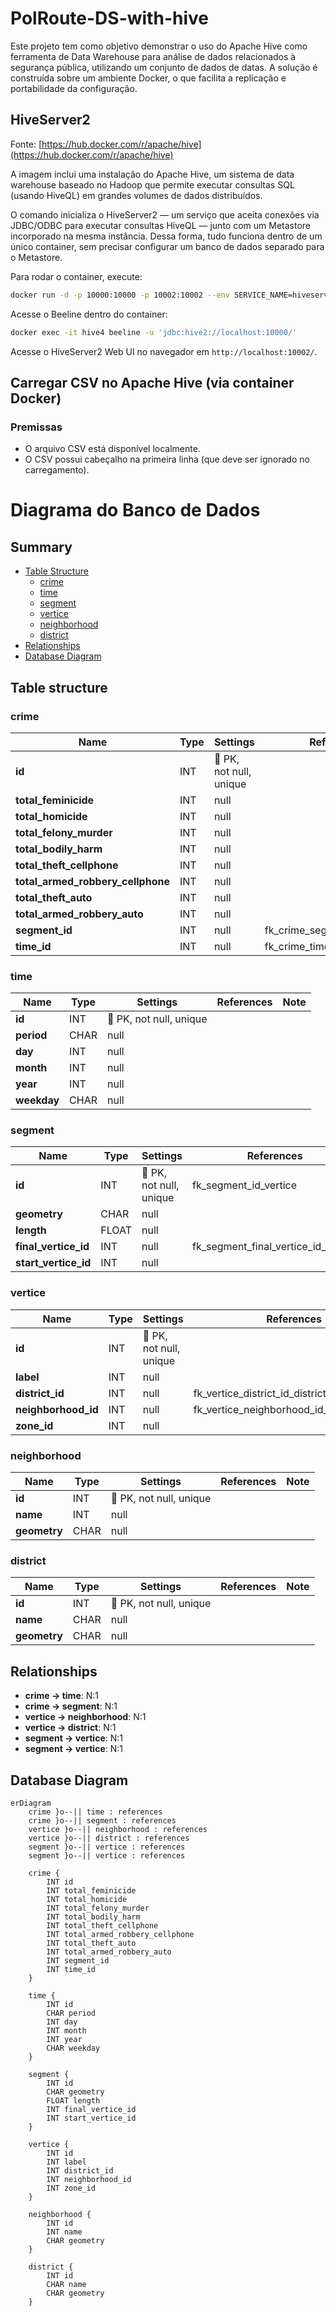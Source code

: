 # PolRoute-DS-with-hive

Este projeto tem como objetivo demonstrar o uso do Apache Hive como ferramenta de Data Warehouse para análise de dados relacionados à segurança pública, utilizando um conjunto de dados de datas. A solução é construída sobre um ambiente Docker, o que facilita a replicação e portabilidade da configuração.

## HiveServer2

Fonte: [https://hub.docker.com/r/apache/hive](https://hub.docker.com/r/apache/hive)

A imagem inclui uma instalação do Apache Hive, um sistema de data warehouse baseado no Hadoop que permite executar consultas SQL (usando HiveQL) em grandes volumes de dados distribuídos.

O comando inicializa o HiveServer2 — um serviço que aceita conexões via JDBC/ODBC para executar consultas HiveQL — junto com um Metastore incorporado na mesma instância. Dessa forma, tudo funciona dentro de um único container, sem precisar configurar um banco de dados separado para o Metastore.

Para rodar o container, execute:

```bash
docker run -d -p 10000:10000 -p 10002:10002 --env SERVICE_NAME=hiveserver2 --name hive4 apache/hive:${HIVE_VERSION}
```

Acesse o Beeline dentro do container:

```bash
docker exec -it hive4 beeline -u 'jdbc:hive2://localhost:10000/'
```

Acesse o HiveServer2 Web UI no navegador em `http://localhost:10002/`.

## Carregar CSV no Apache Hive (via container Docker)

### Premissas

- O arquivo CSV está disponível localmente.
- O CSV possui cabeçalho na primeira linha (que deve ser ignorado no carregamento).

# Diagrama do Banco de Dados
## Summary

- [Table Structure](#table-structure)
	- [crime](#crime)
	- [time](#time)
	- [segment](#segment)
	- [vertice](#vertice)
	- [neighborhood](#neighborhood)
	- [district](#district)
- [Relationships](#relationships)
- [Database Diagram](#database-diagram)

## Table structure

### crime

| Name        | Type          | Settings                      | References                    | Note                           |
|-------------|---------------|-------------------------------|-------------------------------|--------------------------------|
| **id** | INT | 🔑 PK, not null, unique |  | |
| **total_feminicide** | INT | null |  | |
| **total_homicide** | INT | null |  | |
| **total_felony_murder** | INT | null |  | |
| **total_bodily_harm** | INT | null |  | |
| **total_theft_cellphone** | INT | null |  | |
| **total_armed_robbery_cellphone** | INT | null |  | |
| **total_theft_auto** | INT | null |  | |
| **total_armed_robbery_auto** | INT | null |  | |
| **segment_id** | INT | null | fk_crime_segment_id_segment | |
| **time_id** | INT | null | fk_crime_time_id_time | | 


### time

| Name        | Type          | Settings                      | References                    | Note                           |
|-------------|---------------|-------------------------------|-------------------------------|--------------------------------|
| **id** | INT | 🔑 PK, not null, unique |  | |
| **period** | CHAR | null |  | |
| **day** | INT | null |  | |
| **month** | INT | null |  | |
| **year** | INT | null |  | |
| **weekday** | CHAR | null |  | | 


### segment

| Name        | Type          | Settings                      | References                    | Note                           |
|-------------|---------------|-------------------------------|-------------------------------|--------------------------------|
| **id** | INT | 🔑 PK, not null, unique | fk_segment_id_vertice | |
| **geometry** | CHAR | null |  | |
| **length** | FLOAT | null |  | |
| **final_vertice_id** | INT | null | fk_segment_final_vertice_id_vertice | |
| **start_vertice_id** | INT | null |  | | 


### vertice

| Name        | Type          | Settings                      | References                    | Note                           |
|-------------|---------------|-------------------------------|-------------------------------|--------------------------------|
| **id** | INT | 🔑 PK, not null, unique |  | |
| **label** | INT | null |  | |
| **district_id** | INT | null | fk_vertice_district_id_district | |
| **neighborhood_id** | INT | null | fk_vertice_neighborhood_id_neighborhood | |
| **zone_id** | INT | null |  | | 


### neighborhood

| Name        | Type          | Settings                      | References                    | Note                           |
|-------------|---------------|-------------------------------|-------------------------------|--------------------------------|
| **id** | INT | 🔑 PK, not null, unique |  | |
| **name** | INT | null |  | |
| **geometry** | CHAR | null |  | | 


### district

| Name        | Type          | Settings                      | References                    | Note                           |
|-------------|---------------|-------------------------------|-------------------------------|--------------------------------|
| **id** | INT | 🔑 PK, not null, unique |  | |
| **name** | CHAR | null |  | |
| **geometry** | CHAR | null |  | | 


## Relationships

- **crime -> time**: N:1
- **crime -> segment**: N:1
- **vertice -> neighborhood**: N:1
- **vertice -> district**: N:1
- **segment -> vertice**: N:1
- **segment -> vertice**: N:1

## Database Diagram

```mermaid
erDiagram
	crime }o--|| time : references
	crime }o--|| segment : references
	vertice }o--|| neighborhood : references
	vertice }o--|| district : references
	segment }o--|| vertice : references
	segment }o--|| vertice : references

	crime {
		INT id
		INT total_feminicide
		INT total_homicide
		INT total_felony_murder
		INT total_bodily_harm
		INT total_theft_cellphone
		INT total_armed_robbery_cellphone
		INT total_theft_auto
		INT total_armed_robbery_auto
		INT segment_id
		INT time_id
	}

	time {
		INT id
		CHAR period
		INT day
		INT month
		INT year
		CHAR weekday
	}

	segment {
		INT id
		CHAR geometry
		FLOAT length
		INT final_vertice_id
		INT start_vertice_id
	}

	vertice {
		INT id
		INT label
		INT district_id
		INT neighborhood_id
		INT zone_id
	}

	neighborhood {
		INT id
		INT name
		CHAR geometry
	}

	district {
		INT id
		CHAR name
		CHAR geometry
	}
```